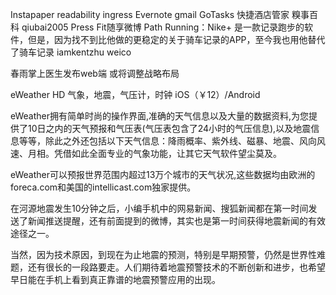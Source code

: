 Instapaper readability
ingress
Evernote gmail
GoTasks 快捷酒店管家
糗事百科 qiubai2005
Press
Fit随享微博
Path
Running：Nike+ 是一款记录跑步的软件，但是，因为找不到比他做的更稳定的关于骑车记录的APP，至今我也用他替代了骑车记录
iamkentzhu
weico

春雨掌上医生发布web端 或将调整战略布局

eWeather HD 气象，地震，气压计，时钟        iOS（￥12）/Android

eWeather拥有简单时尚的操作界面,准确的天气信息以及大量的数据资料,为您提供了10日之内的天气预报和气压表(气压表包含了24小时的气压信息),以及地震信息等等，除此之外还包括以下天气信息：降雨概率、紫外线、磁暴、地震、风向风速、月相。凭借如此全面专业的气象功能，让其它天气软件望尘莫及。



eWeather可以预报世界范围内超过13万个城市的天气状况,这些数据均由欧洲的foreca.com和美国的intellicast.com独家提供。

在河源地震发生10分钟之后，小编手机中的网易新闻、搜狐新闻都在第一时间发送了新闻推送提醒，还有前面提到的微博，其实也是第一时间获得地震新闻的有效途径之一。

当然，因为技术原因，到现在为止地震的预测，特别是早期预警，仍然是世界性难题，还有很长的一段路要走。人们期待着地震预警技术的不断创新和进步，也希望早日能在手机上看到真正靠谱的地震预警应用的出现。